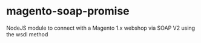 # magento-soap-promise
NodeJS module to connect with a Magento 1.x webshop via SOAP V2 using the wsdl method
